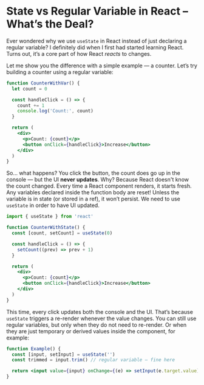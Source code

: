 # State vs Regular Variable in React – What’s the Deal?

Ever wondered why we use `useState` in React instead of just declaring a regular variable? I definitely did when I first had started learning React. Turns out, it’s a core part of how React _reacts_ to changes.

Let me show you the difference with a simple example — a counter. Let’s try building a counter using a regular variable:

```jsx
function CounterWithVar() {
  let count = 0

  const handleClick = () => {
    count += 1
    console.log('Count:', count)
  }

  return (
    <div>
      <p>Count: {count}</p>
      <button onClick={handleClick}>Increase</button>
    </div>
  )
}
```

So… what happens? You click the button, the count does go up in the console — but the UI **never updates**. Why? Because React doesn't know the count changed. Every time a React component renders, it starts fresh. Any variables declared inside the function body are reset! Unless the variable is in state (or stored in a ref), it won’t persist. We need to use `useState` in order to have UI updated.

```jsx
import { useState } from 'react'

function CounterWithState() {
  const [count, setCount] = useState(0)

  const handleClick = () => {
    setCount((prev) => prev + 1)
  }

  return (
    <div>
      <p>Count: {count}</p>
      <button onClick={handleClick}>Increase</button>
    </div>
  )
}
```

This time, every click updates both the console and the UI. That’s because `useState` triggers a re-render whenever the value changes. You can still use regular variables, but only when they do not need to re-render. Or when they are just temporary or derived values inside the component, for example:

```jsx
function Example() {
  const [input, setInput] = useState('')
  const trimmed = input.trim() // regular variable — fine here

  return <input value={input} onChange={(e) => setInput(e.target.value)} />
}
```
